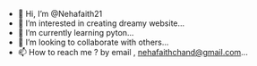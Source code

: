 - 👋 Hi, I’m @Nehafaith21
- 👀 I’m interested in creating dreamy website...
- 🌱 I’m currently learning pyton...
- 💞️ I’m looking to collaborate with others...
- 📫 How to reach me ? by email , nehafaithchand@gmail.com...

<!---
Nehafaith21/Nehafaith21 is a ✨ special ✨ repository because its `README.md` (this file) appears on your GitHub profile.
You can click the Preview link to take a look at your changes.
--->
